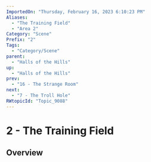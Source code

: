 ```yaml
---
ImportedOn: "Thursday, February 16, 2023 6:10:23 PM"
Aliases:
  - "The Training Field"
  - "Area 2"
Category: "Scene"
Prefix: "2"
Tags:
  - "Category/Scene"
parent:
  - "Halls of the Hills"
up:
  - "Halls of the Hills"
prev:
  - "16 - The Strange Room"
next:
  - "7 - The Troll Hole"
RWtopicId: "Topic_9088"
---
```

# 2 - The Training Field
## Overview
